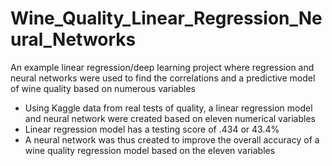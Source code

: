 # Wine_Quality_Linear_Regression_Neural_Networks
An example linear regression/deep learning project where regression and neural networks were used to find the correlations and a predictive model of wine quality based on numerous variables

- Using Kaggle data from real tests of quality, a linear regression model and neural network were created based on eleven numerical variables
- Linear regression model has a testing score of .434 or 43.4% 
- A neural network was thus created to improve the overall accuracy of a wine quality regression model based on the eleven variables 

